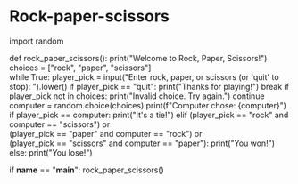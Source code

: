 # Rock-paper-scissors

import random

def rock_paper_scissors():
    print("Welcome to Rock, Paper, Scissors!")
    choices = ["rock", "paper", "scissors"]    
    while True:
        player_pick = input("Enter rock, paper, or scissors (or 'quit' to stop): ").lower()
        if player_pick == "quit":
            print("Thanks for playing!")
            break
        if player_pick not in choices:
            print("Invalid choice. Try again.")
            continue   
             computer = random.choice(choices)
        print(f"Computer chose: {computer}")        
        if player_pick == computer:
            print("It's a tie!")
        elif (player_pick == "rock" and computer == "scissors") or \
             (player_pick == "paper" and computer == "rock") or \
             (player_pick == "scissors" and computer == "paper"):
            print("You won!")
        else:
            print("You lose!")

if __name__ == "__main__":
    rock_paper_scissors()

       
